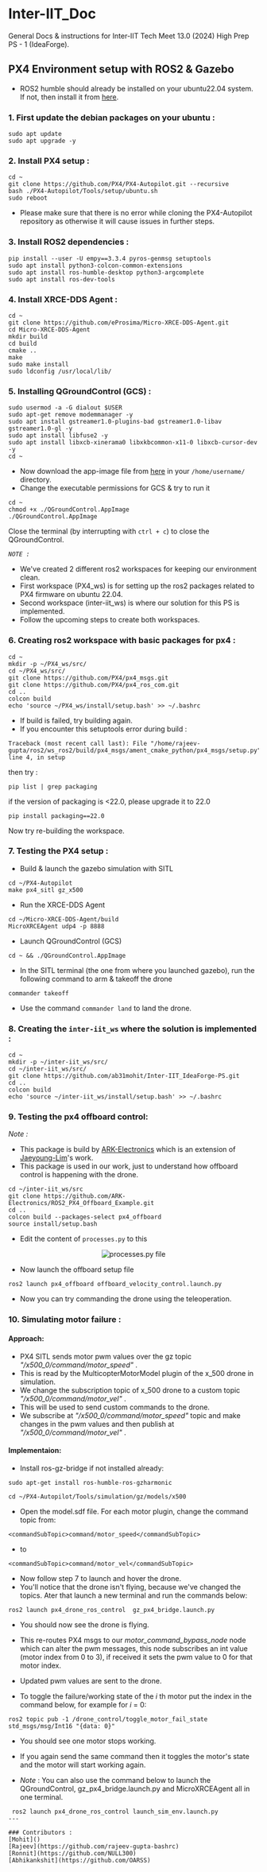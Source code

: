 # Inter-IIT_Doc
General Docs &amp; instructions for Inter-IIT Tech Meet 13.0 (2024) High Prep PS - 1 (IdeaForge).

## PX4 Environment setup with ROS2 & Gazebo
- ROS2 humble should already be installed on your ubuntu22.04 system. If not, then install it from [here](https://docs.ros.org/en/humble/Installation/Ubuntu-Install-Debs.html).

### 1. First update the debian packages on your ubuntu :
```
sudo apt update
sudo apt upgrade -y
```

### 2. Install PX4 setup :
```
cd ~
git clone https://github.com/PX4/PX4-Autopilot.git --recursive
bash ./PX4-Autopilot/Tools/setup/ubuntu.sh
sudo reboot
```
- Please make sure that there is no error while cloning the PX4-Autopilot repository as otherwise it will cause issues in further steps.

### 3. Install ROS2 dependencies :
```
pip install --user -U empy==3.3.4 pyros-genmsg setuptools
sudo apt install python3-colcon-common-extensions
sudo apt install ros-humble-desktop python3-argcomplete
sudo apt install ros-dev-tools
```

### 4. Install XRCE-DDS Agent :
```
cd ~
git clone https://github.com/eProsima/Micro-XRCE-DDS-Agent.git
cd Micro-XRCE-DDS-Agent
mkdir build
cd build
cmake ..
make
sudo make install
sudo ldconfig /usr/local/lib/
```

### 5. Installing QGroundControl (GCS) :
```
sudo usermod -a -G dialout $USER
sudo apt-get remove modemmanager -y
sudo apt install gstreamer1.0-plugins-bad gstreamer1.0-libav gstreamer1.0-gl -y
sudo apt install libfuse2 -y
sudo apt install libxcb-xinerama0 libxkbcommon-x11-0 libxcb-cursor-dev -y
cd ~
```
- Now download the app-image file from [here](https://d176tv9ibo4jno.cloudfront.net/latest/QGroundControl.AppImage) in your `/home/username/` directory.   
- Change the executable permissions for GCS & try to run it
```
cd ~
chmod +x ./QGroundControl.AppImage
./QGroundControl.AppImage
```
Close the terminal (by interrupting with `ctrl + c`) to close the QGroundControl.

*`NOTE :`*    
- We've created 2 different ros2 workspaces for keeping our environment clean.    
- First workspace (PX4_ws) is for setting up the ros2 packages related to PX4 firmware on ubuntu 22.04.    
- Second workspace (inter-iit_ws) is where our solution for this PS is implemented.    
- Follow the upcoming steps to create both workspaces.

### 6. Creating ros2 workspace with basic packages for px4 :
```
cd ~
mkdir -p ~/PX4_ws/src/
cd ~/PX4_ws/src/
git clone https://github.com/PX4/px4_msgs.git
git clone https://github.com/PX4/px4_ros_com.git
cd ..
colcon build
echo 'source ~/PX4_ws/install/setup.bash' >> ~/.bashrc
```
- If build is failed, try building again.    
- If you encounter this setuptools error during build :

```colcon build: px4_msgs --- stderr: px4_msgs
Traceback (most recent call last): File "/home/rajeev-gupta/ros2/ws_ros2/build/px4_msgs/ament_cmake_python/px4_msgs/setup.py", line 4, in setup
```

then try : 
```
pip list | grep packaging
```
if the version of packaging is <22.0, please upgrade it to 22.0

```
pip install packaging==22.0
```
Now try re-building the workspace.

### 7. Testing the PX4 setup :

- Build & launch the gazebo simulation with SITL
```
cd ~/PX4-Autopilot
make px4_sitl gz_x500
```   

- Run the XRCE-DDS Agent   
```
cd ~/Micro-XRCE-DDS-Agent/build
MicroXRCEAgent udp4 -p 8888
```
- Launch QGroundControl (GCS)
```
cd ~ && ./QGroundControl.AppImage
```

- In the SITL terminal (the one from where you launched gazebo), run the following command to arm & takeoff the drone
```
commander takeoff
```
- Use the command `commander land` to land the drone.


### 8. Creating the `inter-iit_ws` where the solution is implemented :

```
cd ~
mkdir -p ~/inter-iit_ws/src/
cd ~/inter-iit_ws/src/
git clone https://github.com/ab31mohit/Inter-IIT_IdeaForge-PS.git
cd ..
colcon build
echo 'source ~/inter-iit_ws/install/setup.bash' >> ~/.bashrc
```

### 9. Testing the px4 offboard control:
*Note :*    
- This package is build by [ARK-Electronics](https://github.com/ARK-Electronics) which is an extension of [Jaeyoung-Lim](https://github.com/Jaeyoung-Lim)'s work.
- This package is used in our work, just to understand how offboard control is happening with the drone.
```
cd ~/inter-iit_ws/src
git clone https://github.com/ARK-Electronics/ROS2_PX4_Offboard_Example.git
cd ..
colcon build --packages-select px4_offboard
source install/setup.bash
```
- Edit the content of `processes.py` to this
<div align="center">
  <img src="readme-media/processes.png" alt="processes.py file" />
</div>    

- Now launch the offboard setup file
```
ros2 launch px4_offboard offboard_velocity_control.launch.py
```
- Now you can try commanding the drone using the teleoperation.


### 10. Simulating motor failure : 

#### Approach: 
- PX4 SITL sends motor pwm values over the gz topic _"/x500_0/command/motor_speed"_ .
- This is read by the MulticopterMotorModel plugin of the x_500 drone in simulation. 
- We change the subscription topic of x_500 drone to a custom topic _"/x500_0/command/motor_vel"_ .
- This will be used to send custom commands to the drone. 
- We subscribe at _"/x500_0/command/motor_speed"_ topic and make changes in the pwm values and then publish at _"/x500_0/command/motor_vel"_ .

#### Implementaion:

- Install ros-gz-bridge if not installed already: 
```
sudo apt-get install ros-humble-ros-gzharmonic
```

```
cd ~/PX4-Autopilot/Tools/simulation/gz/models/x500
```

- Open the model.sdf file. For each motor plugin, change the command topic from:
```
<commandSubTopic>command/motor_speed</commandSubTopic>
```
- to 
```
<commandSubTopic>command/motor_vel</commandSubTopic>
```

- Now follow step 7 to launch and hover the drone.
- You'll notice that the drone isn't flying, because we've changed the topics. Ater that launch a new terminal and run the commands below:

```
ros2 launch px4_drone_ros_control  gz_px4_bridge.launch.py
```
- You should now see the drone is flying. 
- This re-routes PX4 msgs to our _motor_command_bypass_node_ node which can alter the pwm messages, this node subscribes an int value (motor index from 0 to 3), if received it sets the pwm value to 0 for that motor index. 
- Updated pwm values are sent to the drone. 

- To toggle the failure/working state of the _i_ th motor put the index in the command below, for example for _i_ = 0:
```
ros2 topic pub -1 /drone_control/toggle_motor_fail_state std_msgs/msg/Int16 "{data: 0}"
```

- You should see one motor stops working. 
- If you again send the same command then it toggles the motor's state and the motor will start working again. 

- *Note* : You can also use the command below to launch the QGroundControl, gz_px4_bridge.launch.py and MicroXRCEAgent all in one terminal. 
```
 ros2 launch px4_drone_ros_control launch_sim_env.launch.py 
---

### Contributors :
[Mohit]()    
[Rajeev](https://github.com/rajeev-gupta-bashrc)    
[Ronnit](https://github.com/NULL300)      
[Abhikankshit](https://github.com/OARSS)
